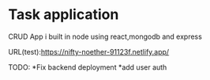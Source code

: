 # Task application 
CRUD App i built in node using react,mongodb and express

URL(test):https://nifty-noether-91123f.netlify.app/

TODO: 
*Fix backend deployment
*add user auth
